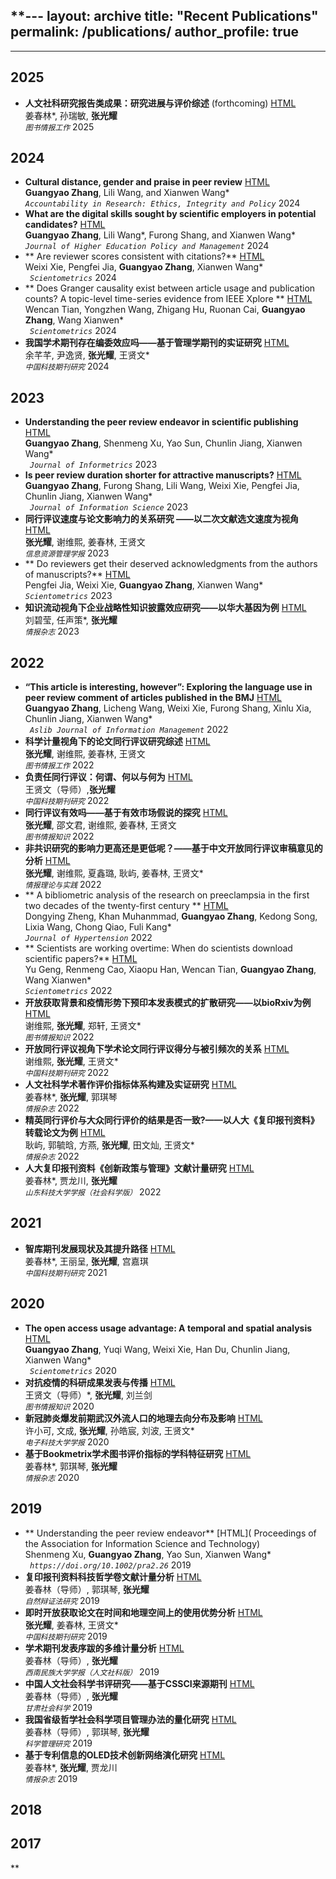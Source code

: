 **---
layout: archive
title: "Recent Publications"
permalink: /publications/
author_profile: true
---

---
## 2025
- **人文社科研究报告类成果：研究进展与评价综述** (forthcoming) [HTML]() <br>
姜春林*, 孙瑞敏, **张光耀** <br>
<i>`图书情报工作`</i> 2025<br> 

## 2024
- **Cultural distance, gender and praise in peer review**  [HTML](https://www.tandfonline.com/doi/full/10.1080/08989621.2024.2409310) <br>
**Guangyao Zhang**, Lili Wang, and Xianwen Wang* <br>
<i>`Accountability in Research: Ethics, Integrity and Policy`</i> 2024<br> 
- **What are the digital skills sought by scientific employers in potential candidates?** [HTML]( https://www.tandfonline.com/doi/full/10.1080/1360080X.2024.2374392) <br>
**Guangyao Zhang**, Lili Wang*, Furong Shang, and Xianwen Wang* <br>
<i>`Journal of Higher Education Policy and Management`</i> 2024
- ** Are reviewer scores consistent with citations?**  [HTML]( https://doi.org/10.1007/s11192-024-05103-2) <br>
Weixi Xie, Pengfei Jia, **Guangyao Zhang**, Xianwen Wang*<br>
<i>` Scientometrics`</i> 2024<br> 
- ** Does Granger causality exist between article usage and publication counts? A topic-level time-series evidence from IEEE Xplore **  [HTML]( https://doi.org/10.1007/s11192-024-05038-8) <br>
Wencan Tian, Yongzhen Wang, Zhigang Hu, Ruonan Cai, **Guangyao Zhang**, Wang Xianwen* <br>
<i>` Scientometrics`</i> 2024<br> 
- **我国学术期刊存在编委效应吗——基于管理学期刊的实证研究**  [HTML]( https://www.cjstp.cn/CN/10.11946/cjstp.202403110213) <br>
余芊芊, 尹逸贤, **张光耀**, 王贤文*<br>
<i>`中国科技期刊研究`</i> 2024<br> 

## 2023
- **Understanding the peer review endeavor in scientific publishing**  [HTML](https://www.sciencedirect.com/science/article/pii/S1751157722000165) <br>
**Guangyao Zhang**, Shenmeng Xu, Yao Sun, Chunlin Jiang, Xianwen Wang* <br>
<i>` Journal of Informetrics`</i> 2023<br> 
- **Is peer review duration shorter for attractive manuscripts?**  [HTML]( https://journals.sagepub.com/doi/abs/10.1177/01655515231174382) <br>
**Guangyao Zhang**, Furong Shang, Lili Wang, Weixi Xie, Pengfei Jia, Chunlin Jiang, Xianwen Wang* <br>
<i>` Journal of Information Science`</i> 2023<br> 
- **同行评议速度与论文影响力的关系研究 ——以二次文献选文速度为视角** [HTML]( http://jirm.whu.edu.cn/jwk3/xxzyglxb/CN/10.13365/j.jirm.2023.04.140) <br>
**张光耀**, 谢维熙, 姜春林, 王贤文 <br>
<i>`信息资源管理学报`</i> 2023<br> 
- ** Do reviewers get their deserved acknowledgments from the authors of manuscripts?**  [HTML]( https://doi.org/10.1007/s11192-023-04790-7) <br>
Pengfei Jia, Weixi Xie, **Guangyao Zhang**, Xianwen Wang* <br>
<i>`Scientometrics`</i> 2023<br> 
- **知识流动视角下企业战略性知识披露效应研究——以华大基因为例**  [HTML](https://www.researchgate.net/publication/366325827) <br>
刘碧莹, 任声策*, **张光耀** <br>
<i>`情报杂志`</i> 2023<br> 

## 2022
- **“This article is interesting, however”: Exploring the language use in peer review comment of articles published in the BMJ**  [HTML]( https://www.emerald.com/insight/content/doi/10.1108/ajim-06-2021-0172/full/html) <br>
**Guangyao Zhang**, Licheng Wang, Weixi Xie, Furong Shang, Xinlu Xia, Chunlin Jiang, Xianwen Wang* <br>
<i>` Aslib Journal of Information Management`</i> 2022<br> 
- **科学计量视角下的论文同行评议研究综述**  [HTML]( https://www.lis.ac.cn/CN/10.13266/j.issn.0252-3116.2022.14.014) <br>
**张光耀**, 谢维熙, 姜春林, 王贤文 <br>
<i>`图书情报工作`</i> 2022<br> 
- **负责任同行评议：何谓、何以与何为**  [HTML](https://www.cjstp.cn/CN/10.11946/cjstp.202204280331) <br>
 王贤文（导师）,**张光耀** <br>
<i>`中国科技期刊研究`</i> 2022<br>
- **同行评议有效吗——基于有效市场假说的探究**  [HTML](https://dik.whu.edu.cn/jwk3/tsqbzs/CN/10.13366/j.dik.2023.02.105) <br>
**张光耀**, 邵文君, 谢维熙, 姜春林, 王贤文 <br>
<i>`图书情报知识`</i> 2022<br> 
- **非共识研究的影响力更高还是更低呢？——基于中文开放同行评议审稿意见的分析**  [HTML]( https://www.researchgate.net/publication/359576551) <br>
**张光耀**, 谢维熙, 夏鑫璐, 耿屿, 姜春林, 王贤文*<br>
<i>`情报理论与实践`</i> 2022<br> 
- ** A bibliometric analysis of the research on preeclampsia in the first two decades of the twenty-first century **  [HTML]( https://doi.org/10.1097/HJH.0000000000003114) <br>
Dongying Zheng, Khan Muhanmmad, **Guangyao Zhang**, Kedong Song, Lixia Wang, Chong Qiao, Fuli Kang* <br>
<i>`Journal of Hypertension`</i> 2022<br> 
- ** Scientists are working overtime: When do scientists download scientific papers?**  [HTML](https://doi.org/10.1007/s11192-022-04524-1) <br>
Yu Geng, Renmeng Cao, Xiaopu Han, Wencan Tian, **Guangyao Zhang**, Wang Xianwen*<br>
<i>`Scientometrics`</i> 2022<br> 
- **开放获取背景和疫情形势下预印本发表模式的扩散研究——以bioRxiv为例**  [HTML]( http://dik.whu.edu.cn/jwk3/tsqbzs/CN/10.13366/j.dik.2022.03.050) <br>
谢维熙, **张光耀**, 郑轩, 王贤文*<br>
<i>`图书情报知识`</i> 2022<br> 
- **开放同行评议视角下学术论文同行评议得分与被引频次的关系**  [HTML]( https://www.cjstp.cn/CN/10.11946/cjstp.202109100717) <br>
谢维熙, **张光耀**, 王贤文*<br>
<i>`中国科技期刊研究`</i> 2022<br> 
- **人文社科学术著作评价指标体系构建及实证研究**  [HTML]( https://www.researchgate.net/publication/357670079) <br>
姜春林*, **张光耀**, 郭琪琴<br>
<i>`情报杂志`</i> 2022<br> 
- **精英同行评价与大众同行评价的结果是否一致?——以人大《复印报刊资料》转载论文为例**  [HTML]( https://www.researchgate.net/publication/364088383) <br>
耿屿, 郭毓晗, 方燕, **张光耀**, 田文灿, 王贤文* <br>
<i>`情报杂志`</i> 2022<br> 
- **人大复印报刊资料《创新政策与管理》文献计量研究**  [HTML]( https://www.researchgate.net/publication/357334250) <br>
姜春林*, 贾龙川, **张光耀** <br>
<i>`山东科技大学学报（社会科学版）`</i> 2022<br> 

## 2021
- **智库期刊发展现状及其提升路径**  [HTML]( https://www.cjstp.cn/CN/10.11946/cjstp.202107260585) <br>
姜春林*, 王丽呈, **张光耀**, 宫嘉琪<br>
<i>`中国科技期刊研究`</i> 2021<br> 

## 2020
- **The open access usage advantage: A temporal and spatial analysis**  [HTML](https://link.springer.com/article/10.1007/s11192-020-03836-4) <br>
**Guangyao Zhang**, Yuqi Wang, Weixi Xie, Han Du, Chunlin Jiang, Xianwen Wang* <br>
<i>` Scientometrics`</i> 2020<br>
- **对抗疫情的科研成果发表与传播**  [HTML](https://dik.whu.edu.cn/jwk3/tsqbzs/CN/10.13366/j.dik.2023.02.105) <br>
王贤文（导师）*, **张光耀**, 刘兰剑 <br>
<i>`图书情报知识`</i> 2020<br> 
- **新冠肺炎爆发前期武汉外流人口的地理去向分布及影响**  [HTML]( https://www.juestc.uestc.edu.cn/cn/article/doi/10.12178/1001-0548.2020033) <br>
许小可, 文成, **张光耀**, 孙皓宸, 刘波, 王贤文*<br>
<i>`电子科技大学学报`</i> 2020<br> 
- **基于Bookmetrix学术图书评价指标的学科特征研究**  [HTML]( https://www.researchgate.net/publication/357334273) <br>
姜春林*, 郭琪琴, **张光耀** <br>
<i>`情报杂志`</i> 2020<br> 

## 2019
- ** Understanding the peer review endeavor**  [HTML]( Proceedings of the Association for Information Science and Technology) <br>
Shenmeng Xu, **Guangyao Zhang**, Yao Sun, Xianwen Wang*<br>
<i>` https://doi.org/10.1002/pra2.26`</i> 2019<br> 
- **复印报刊资料科技哲学卷文献计量分析**  [HTML]( https://www.researchgate.net/publication/357334052) <br>
姜春林（导师）, 郭琪琴, **张光耀** <br> 
<i>`自然辩证法研究`</i> 2019<br> 
- **即时开放获取论文在时间和地理空间上的使用优势分析**  [HTML]( https://www.cjstp.cn/CN/10.11946/cjstp.201905110360) <br>
**张光耀**, 姜春林, 王贤文* <br>
<i>`中国科技期刊研究`</i> 2019<br> 
- **学术期刊发表序跋的多维计量分析**  [HTML](https://www.researchgate.net/publication/357334244) <br>
姜春林（导师）, **张光耀** <br>
<i>`西南民族大学学报（人文社科版）`</i> 2019<br> 
- **中国人文社会科学书评研究——基于CSSCI来源期刊**  [HTML]( https://www.researchgate.net/publication/357331902_zhongguorenwenshehuikexueshupingyanjiu--jiyuCSSCIlaiyuanqikan1998-2017deshuju) <br>
姜春林（导师）, **张光耀** <br> 
<i>`甘肃社会科学`</i> 2019<br> 
- **我国省级哲学社会科学项目管理办法的量化研究**  [HTML]( https://www.researchgate.net/publication/357334050) <br>
姜春林（导师）, 郭琪琴, **张光耀** <br>
<i>`科学管理研究`</i> 2019<br> 
- **基于专利信息的OLED技术创新网络演化研究**  [HTML]( https://www.researchgate.net/publication/357333957) <br>
姜春林*, **张光耀**, 贾龙川<br>
<i>`情报杂志`</i> 2019<br> 

## 2018

## 2017

**

